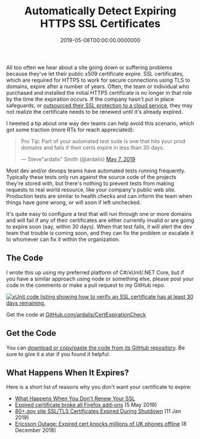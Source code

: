 ﻿---
title: Automatically Detect Expiring HTTPS SSL Certificates
date: "2019-05-08T00:00:00.0000000"
description: All too often we hear about a site going down or suffering problems because they've let their public x509 certificate expire. SSL certificates, which are required for HTTPS to work for secure connections using TLS to domains, expire after a number of years. Often, the team or individual who purchased and installed the initial HTTPS certificate is no longer in that role by the time the expiration occurs. If the company hasn't put in place safeguards, or outsourced their SSL protection to a cloud service, they may not realize the certificate needs to be renewed until it's already expired.
featuredImage: /img/automatically-detect-expiring-https-ssl-certificates.png
---

All too often we hear about a site going down or suffering problems because they've let their public x509 certificate expire. SSL certificates, which are required for HTTPS to work for secure connections using TLS to domains, expire after a number of years. Often, the team or individual who purchased and installed the initial HTTPS certificate is no longer in that role by the time the expiration occurs. If the company hasn't put in place safeguards, or [outsourced their SSL protection to a cloud service](https://ardalis.com/add-https-to-any-site-for-free), they may not realize the certificate needs to be renewed until it's already expired.

I tweeted a tip about one way dev teams can help avoid this scenario, which got some traction (more RTs for reach appreciated):

<blockquote class="twitter-tweet"><p lang="en" dir="ltr">Pro Tip: Part of your automated test suite is one that hits your prod domains and fails if their certs expire in less than 30 days.</p>— Steve"ardalis" Smith (@ardalis) <a href="https://twitter.com/ardalis/status/1125571717819191296?ref_src=twsrc%5Etfw">May 7, 2019</a></blockquote>
<script async src="https://platform.twitter.com/widgets.js" charset="utf-8"></script>

Most dev and/or devops teams have automated tests running frequently. Typically these tests only run against the source code of the projects they're stored with, but there's nothing to prevent tests from making requests to real world resource, like your company's public web site. Production tests are similar to health checks and can inform the team when things have gone wrong, or will soon if left unchecked.

It's quite easy to configure a test that will run through one or more domains and will fail if any of their certificates are either currently invalid or are going to expire soon (say, within 30 days). When that test fails, it will alert the dev team that trouble is coming soon, and they can fix the problem or escalate it to whomever can fix it within the organization.

## The Code

I wrote this up using my preferred platform of C#/xUnit/.NET Core, but if you have a similar approach using node or something else, please post your code in the comments or make a pull request to my GitHub repo.

[![xUnit code listing showing how to verify an SSL certificate has at least 30 days remaining.](/img/CertCheckTest.png)](/img/CertCheckTest.png)

Get the code at [GitHub.com/ardalis/CertExpirationCheck](https://github.com/ardalis/CertExpirationCheck)

## Get the Code

You can [download or copy/paste the code from its GitHub repository](https://github.com/ardalis/CertExpirationCheck). Be sure to give it a star if you found it helpful.

## What Happens When It Expires?

Here is a short list of reasons why you don't want your certificate to expire:

- [What Happens When You Don't Renew Your SSL](https://www.globalsign.com/en/blog/what-happens-when-you-dont-renew-your-ssl/)
- [Expired certificate broke all Firefox add-ons](https://www.techspot.com/community/topics/expired-certificate-broke-all-firefox-add-ons.253739/) (5 May 2019)
- [80+.gov site SSL/TLS Certificates Expired During Shutdown](https://www.thesslstore.com/blog/80-gov-ssl-tls-certificates-have-expired-during-the-shutdown/) (11 Jan 2019)
- [Ericsson Outage: Expired cert knocks millions of UK phones offline](https://www.thesslstore.com/blog/expired-certificate-ericsson-o2/) (8 December 2018)

